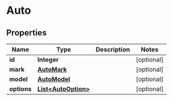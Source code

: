 
# Auto

## Properties
Name | Type | Description | Notes
------------ | ------------- | ------------- | -------------
**id** | **Integer** |  |  [optional]
**mark** | [**AutoMark**](.md) |  |  [optional]
**model** | [**AutoModel**](.md) |  |  [optional]
**options** | [**List&lt;AutoOption&gt;**](AutoOption.md) |  |  [optional]



